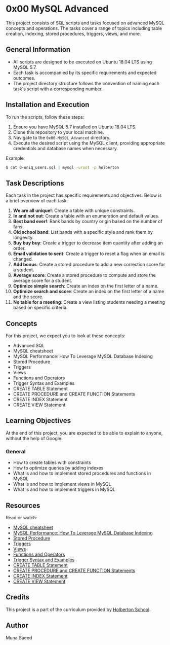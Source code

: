 # 0x00 MySQL Advanced

This project consists of SQL scripts and tasks focused on advanced MySQL concepts and operations. The tasks cover a range of topics including table creation, indexing, stored procedures, triggers, views, and more.

## General Information

- All scripts are designed to be executed on Ubuntu 18.04 LTS using MySQL 5.7.
- Each task is accompanied by its specific requirements and expected outcomes.
- The project directory structure follows the convention of naming each task's script with a corresponding number.

## Installation and Execution

To run the scripts, follow these steps:

1. Ensure you have MySQL 5.7 installed on Ubuntu 18.04 LTS.
2. Clone this repository to your local machine.
3. Navigate to the `0x00-MySQL_Advanced` directory.
4. Execute the desired script using the MySQL client, providing appropriate credentials and database names when necessary.

Example:
```bash
$ cat 0-uniq_users.sql | mysql -uroot -p holberton
```

## Task Descriptions

Each task in the project has specific requirements and objectives. Below is a brief overview of each task:

1. **We are all unique!**: Create a table with unique constraints.
2. **In and not out**: Create a table with an enumeration and default values.
3. **Best band ever!**: Rank bands by country origin based on the number of fans.
4. **Old school band**: List bands with a specific style and rank them by longevity.
5. **Buy buy buy**: Create a trigger to decrease item quantity after adding an order.
6. **Email validation to sent**: Create a trigger to reset a flag when an email is changed.
7. **Add bonus**: Create a stored procedure to add a new correction score for a student.
8. **Average score**: Create a stored procedure to compute and store the average score for a student.
9. **Optimize simple search**: Create an index on the first letter of a name.
10. **Optimize search and score**: Create an index on the first letter of a name and the score.
11. **No table for a meeting**: Create a view listing students needing a meeting based on specific criteria.

## Concepts

For this project, we expect you to look at these concepts:
- Advanced SQL
- MySQL cheatsheet
- MySQL Performance: How To Leverage MySQL Database Indexing
- Stored Procedure
- Triggers
- Views
- Functions and Operators
- Trigger Syntax and Examples
- CREATE TABLE Statement
- CREATE PROCEDURE and CREATE FUNCTION Statements
- CREATE INDEX Statement
- CREATE VIEW Statement

## Learning Objectives

At the end of this project, you are expected to be able to explain to anyone, without the help of Google:

### General
- How to create tables with constraints
- How to optimize queries by adding indexes
- What is and how to implement stored procedures and functions in MySQL
- What is and how to implement views in MySQL
- What is and how to implement triggers in MySQL

## Resources

Read or watch:
- [MySQL cheatsheet](https://devhints.io/mysql)
- [MySQL Performance: How To Leverage MySQL Database Indexing](https://www.digitalocean.com/community/tutorials/how-to-leverage-mysql-indexing-to-optimize-query-performance)
- [Stored Procedure](https://dev.mysql.com/doc/refman/5.7/en/stored-routines.html)
- [Triggers](https://dev.mysql.com/doc/refman/5.7/en/triggers.html)
- [Views](https://dev.mysql.com/doc/refman/5.7/en/views.html)
- [Functions and Operators](https://dev.mysql.com/doc/refman/5.7/en/functions.html)
- [Trigger Syntax and Examples](https://dev.mysql.com/doc/refman/5.7/en/trigger-syntax.html)
- [CREATE TABLE Statement](https://dev.mysql.com/doc/refman/5.7/en/create-table.html)
- [CREATE PROCEDURE and CREATE FUNCTION Statements](https://dev.mysql.com/doc/refman/5.7/en/create-procedure.html)
- [CREATE INDEX Statement](https://dev.mysql.com/doc/refman/5.7/en/create-index.html)
- [CREATE VIEW Statement](https://dev.mysql.com/doc/refman/5.7/en/create-view.html)

## Credits

This project is a part of the curriculum provided by [Holberton School](https://www.holbertonschool.com/).

## Author

Muna Saeed
